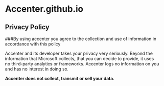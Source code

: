 # Accenter.github.io
## Privacy Policy
###By using accenter you agree to the collection and use of information in accordance with this policy

Accenter and its developer takes your privacy very seriously. Beyond the information that Microsoft collects, that you can decide to provide, it uses no third-party analytics or frameworks. Accenter logs no information on you and has no interest in doing so.


**Accenter does not collect, transmit or sell your data.**
